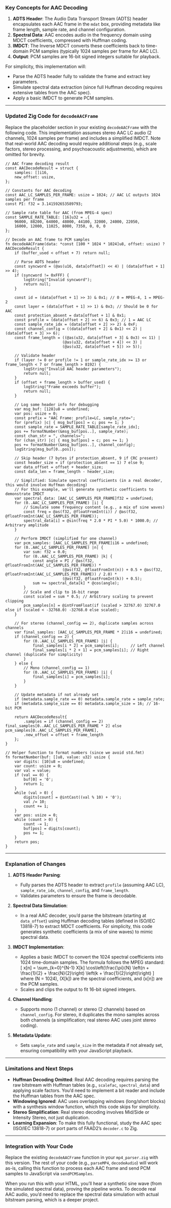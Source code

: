 ### Key Concepts for AAC Decoding
1. **ADTS Header**: The Audio Data Transport Stream (ADTS) header encapsulates each AAC frame in the `mdat` box, providing metadata like frame length, sample rate, and channel configuration.
2. **Spectral Data**: AAC encodes audio in the frequency domain using MDCT coefficients, compressed with Huffman coding.
3. **IMDCT**: The Inverse MDCT converts these coefficients back to time-domain PCM samples (typically 1024 samples per frame for AAC LC).
4. **Output**: PCM samples are 16-bit signed integers suitable for playback.

For simplicity, this implementation will:
- Parse the ADTS header fully to validate the frame and extract key parameters.
- Simulate spectral data extraction (since full Huffman decoding requires extensive tables from the AAC spec).
- Apply a basic IMDCT to generate PCM samples.

---

### Updated Zig Code for `decodeAACFrame`

Replace the placeholder section in your existing `decodeAACFrame` with the following code. This implementation assumes stereo AAC LC audio (2 channels, 1024 samples per frame) and includes a simplified IMDCT. Note that real-world AAC decoding would require additional steps (e.g., scale factors, stereo processing, and psychoacoustic adjustments), which are omitted for brevity.

```zig
// AAC frame decoding result
const AACDecodeResult = struct {
    samples: []i16,
    new_offset: usize,
};

// Constants for AAC decoding
const AAC_LC_SAMPLES_PER_FRAME: usize = 1024; // AAC LC outputs 1024 samples per frame
const PI: f32 = 3.141592653589793;

// Sample rate table for AAC (from MPEG-4 spec)
const SAMPLE_RATE_TABLE: [16]u32 = .{ 
    96000, 88200, 64000, 48000, 44100, 32000, 24000, 22050, 
    16000, 12000, 11025, 8000, 7350, 0, 0, 0 
};

// Decode an AAC frame to PCM samples
fn decodeAACFrame(data: *const [100 * 1024 * 1024]u8, offset: usize) ?AACDecodeResult {
    if (buffer_used < offset + 7) return null;

    // Parse ADTS header
    const syncword = (@as(u16, data[offset]) << 4) | (data[offset + 1] >> 4);
    if (syncword != 0xFFF) {
        logString("Invalid syncword");
        return null;
    }

    const id = (data[offset + 1] >> 3) & 0x1; // 0 = MPEG-4, 1 = MPEG-2
    const layer = (data[offset + 1] >> 1) & 0x3; // Should be 0 for AAC
    const protection_absent = data[offset + 1] & 0x1;
    const profile = (data[offset + 2] >> 6) & 0x3; // 1 = AAC LC
    const sample_rate_idx = (data[offset + 2] >> 2) & 0xF;
    const channel_config = ((data[offset + 2] & 0x1) << 2) | (data[offset + 3] >> 6);
    const frame_length = ((@as(u32, data[offset + 3] & 0x3) << 11) |
                         (@as(u32, data[offset + 4]) << 3) |
                         (@as(u32, data[offset + 5]) >> 5));

    // Validate header
    if (layer != 0 or profile != 1 or sample_rate_idx >= 13 or frame_length < 7 or frame_length > 8192) {
        logString("Invalid AAC header parameters");
        return null;
    }
    if (offset + frame_length > buffer_used) {
        logString("Frame exceeds buffer");
        return null;
    }

    // Log some header info for debugging
    var msg_buf: [128]u8 = undefined;
    var pos: usize = 0;
    const prefix = "AAC Frame: profile=LC, sample_rate=";
    for (prefix) |c| { msg_buf[pos] = c; pos += 1; }
    const sample_rate = SAMPLE_RATE_TABLE[sample_rate_idx];
    pos += formatNumber(&msg_buf[pos..], sample_rate);
    const chan_str = ", channels=";
    for (chan_str) |c| { msg_buf[pos] = c; pos += 1; }
    pos += formatNumber(&msg_buf[pos..], channel_config);
    logString(msg_buf[0..pos]);

    // Skip header (7 bytes if protection_absent, 9 if CRC present)
    const header_size = if (protection_absent == 1) 7 else 9;
    var data_offset = offset + header_size;
    const data_len = frame_length - header_size;

    // Simplified: Simulate spectral coefficients (in a real decoder, this would involve Huffman decoding)
    // For this example, we'll generate synthetic coefficients to demonstrate IMDCT
    var spectral_data: [AAC_LC_SAMPLES_PER_FRAME]f32 = undefined;
    for (0..AAC_LC_SAMPLES_PER_FRAME) |i| {
        // Simulate some frequency content (e.g., a mix of sine waves)
        const freq = @as(f32, @floatFromInt(i)) / @as(f32, @floatFromInt(AAC_LC_SAMPLES_PER_FRAME));
        spectral_data[i] = @sin(freq * 2.0 * PI * 5.0) * 1000.0; // Arbitrary amplitude
    }

    // Perform IMDCT (simplified for one channel)
    var pcm_samples: [AAC_LC_SAMPLES_PER_FRAME]i16 = undefined;
    for (0..AAC_LC_SAMPLES_PER_FRAME) |n| {
        var sum: f32 = 0.0;
        for (0..AAC_LC_SAMPLES_PER_FRAME) |k| {
            const angle = PI / @as(f32, @floatFromInt(AAC_LC_SAMPLES_PER_FRAME)) * 
                         (@as(f32, @floatFromInt(n)) + 0.5 + @as(f32, @floatFromInt(AAC_LC_SAMPLES_PER_FRAME)) / 2.0) * 
                         (@as(f32, @floatFromInt(k)) + 0.5);
            sum += spectral_data[k] * @cos(angle);
        }
        // Scale and clip to 16-bit range
        const scaled = sum * 0.5; // Arbitrary scaling to prevent clipping
        pcm_samples[n] = @intFromFloat(if (scaled > 32767.0) 32767.0 else if (scaled < -32768.0) -32768.0 else scaled);
    }

    // For stereo (channel_config == 2), duplicate samples across channels
    var final_samples: [AAC_LC_SAMPLES_PER_FRAME * 2]i16 = undefined;
    if (channel_config == 2) {
        for (0..AAC_LC_SAMPLES_PER_FRAME) |i| {
            final_samples[i * 2] = pcm_samples[i];     // Left channel
            final_samples[i * 2 + 1] = pcm_samples[i]; // Right channel (duplicate for simplicity)
        }
    } else {
        // Mono (channel_config == 1)
        for (0..AAC_LC_SAMPLES_PER_FRAME) |i| {
            final_samples[i] = pcm_samples[i];
        }
    }

    // Update metadata if not already set
    if (metadata.sample_rate == 0) metadata.sample_rate = sample_rate;
    if (metadata.sample_size == 0) metadata.sample_size = 16; // 16-bit PCM

    return AACDecodeResult{ 
        .samples = if (channel_config == 2) final_samples[0..AAC_LC_SAMPLES_PER_FRAME * 2] else pcm_samples[0..AAC_LC_SAMPLES_PER_FRAME], 
        .new_offset = offset + frame_length 
    };
}

// Helper function to format numbers (since we avoid std.fmt)
fn formatNumber(buf: []u8, value: u32) usize {
    var digits: [10]u8 = undefined;
    var count: usize = 0;
    var val = value;
    if (val == 0) {
        buf[0] = '0';
        return 1;
    }
    while (val > 0) {
        digits[count] = @intCast((val % 10) + '0');
        val /= 10;
        count += 1;
    }
    var pos: usize = 0;
    while (count > 0) {
        count -= 1;
        buf[pos] = digits[count];
        pos += 1;
    }
    return pos;
}
```

---

### Explanation of Changes

1. **ADTS Header Parsing**:
   - Fully parses the ADTS header to extract `profile` (assuming AAC LC), `sample_rate_idx`, `channel_config`, and `frame_length`.
   - Validates parameters to ensure the frame is decodable.

2. **Spectral Data Simulation**:
   - In a real AAC decoder, you’d parse the bitstream (starting at `data_offset`) using Huffman decoding tables (defined in ISO/IEC 13818-7) to extract MDCT coefficients. For simplicity, this code generates synthetic coefficients (a mix of sine waves) to mimic spectral data.

3. **IMDCT Implementation**:
   - Applies a basic IMDCT to convert the 1024 spectral coefficients into 1024 time-domain samples. The formula follows the MPEG standard:
     \[
     x[n] = \sum_{k=0}^{N-1} X[k] \cos\left(\frac{\pi}{N} \left(n + \frac{1}{2} + \frac{N}{2}\right) \left(k + \frac{1}{2}\right)\right)
     \]
     where \(N = 1024\), \(X[k]\) are the spectral coefficients, and \(x[n]\) are the PCM samples.
   - Scales and clips the output to fit 16-bit signed integers.

4. **Channel Handling**:
   - Supports mono (1 channel) or stereo (2 channels) based on `channel_config`. For stereo, it duplicates the mono samples across both channels (a simplification; real stereo AAC uses joint stereo coding).

5. **Metadata Update**:
   - Sets `sample_rate` and `sample_size` in the metadata if not already set, ensuring compatibility with your JavaScript playback.

---

### Limitations and Next Steps
- **Huffman Decoding Omitted**: Real AAC decoding requires parsing the raw bitstream with Huffman tables (e.g., `scalefac`, `spectral_data`) and applying scale factors. You’d need to implement a bit reader and include the Huffman tables from the AAC spec.
- **Windowing Ignored**: AAC uses overlapping windows (long/short blocks) with a synthesis window function, which this code skips for simplicity.
- **Stereo Simplification**: Real stereo decoding involves Mid/Side or Intensity Stereo, not just duplication.
- **Learning Expansion**: To make this fully functional, study the AAC spec (ISO/IEC 13818-7) or port parts of FAAD2’s `decoder.c` to Zig.

---

### Integration with Your Code
Replace the existing `decodeAACFrame` function in your `mp4_parser.zig` with this version. The rest of your code (e.g., `parseMP4`, `decodeAudio`) will work as-is, calling this function to process each AAC frame and send PCM samples to JavaScript via `sendPCMSamples`.

When you run this with your HTML, you’ll hear a synthetic sine wave (from the simulated spectral data), proving the pipeline works. To decode real AAC audio, you’d need to replace the spectral data simulation with actual bitstream parsing, which is a deeper project.